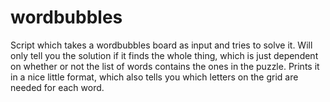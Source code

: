 # wordbubbles
Script which takes a wordbubbles board as input and tries to solve it.
Will only tell you the solution if it finds the whole thing, which is just dependent on whether or not the list of words contains the ones in the puzzle.
Prints it in a nice little format, which also tells you which letters on the grid are needed for each word.
